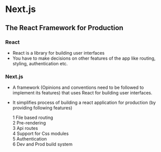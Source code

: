 # Next.js

## The React Framework for Production

### React

- React is a library for building user interfaces
- You have to make decisions on other features of the app like routing, styling, authentication etc.

### Next.js

- A framework (Opinions and conventions need to be followed to implement its features) that uses React for building user interfaces.

- It simplifies process of building a react application for production (by providing following features)

  1 File based routing  
  2 Pre-rendering  
  3 Api routes  
  4 Support for Css modules  
  5 Authentication  
  6 Dev and Prod build system
